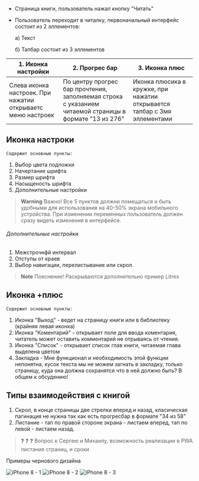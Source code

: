 - Страница книги, пользователь нажал кнопку "Читать" 
- Пользователь переходит в читалку, первоначальный интерфейс состоит из 2 эллементов: 

  а) Текст
  
  б) Тапбар  состоит из 3 эллементов
  
| 1. Иконка настройки | 2. Прогрес бар | 3. Иконка плюс |
| ---- | ---- | ---- |
| Слева иконка настроек. При нажатии открываетс меню настроек | По центру прогрес бар прочтения, заполняемая строка с указанием читаемой страницы в формате "13 из 276" | Иконка плюсика в кружке, при нажатии открывается тапбар с 3мя эллементами  |


##  Иконка настроки
    Содержит основные пункты:
1. Выбор цвета подложки
2. Начертание шрифта
3. Размер шрифта
4. Насыщеность шрифта
5. Дополнительные настройки 

> **Warning** 
> Важно!  Все 5 пунктов должни помещаться и быть удобными для использования на 40-50% экрана мобильного устройства.  При изменении переменных пользователь должен сразу видеть изменения в интерфейсе. 
      
###### Дополнительные настройки
1. Межстрочнфй интервал
2. Отступы от краев
3. Выбор навигации, перелистывание или скрол.

>  **Note**
> Пояснение!  Раскрываются дополнительно пример Litres



##  Иконка +плюс
    Содержит основные пункты:
1. Иконка "Выход" - ведет на страницу книги или в библиотеку (крайняя левая иконка)
2. Иконка "Коментарий" - открывает поле для ввода коментария, читатель может оставить комментарий не отрываясь от чтения. 
3. Иконка "Список" - открывает список глав книги, читаемая глава выделена цветом
4. Закладка - Мне функционал и необходимость этой функции непонятна, кусок текста мы не можем загнать в закладку, только страницу, куда она должна сохранятся что в ней должно быть? В общем к обсудению! 




## Типы взаимодействия с книгой
1. Скрол, в конце страницы две стрелки вперед и назад, класическая пагинация не нужна так как есть прогресбар в формате "34 из 58"  
2. Листание - тап по правой стороне экрана - листаем вперед, тап по левой - листаем назад.
> :question: :question: :question: Вопрос к Сергею и Михаилу, возможность реализации в PWA листания страниц, и сроки




Примеры чернового дизайна

![iPhone 8 - 1](https://user-images.githubusercontent.com/123976632/215584041-cfb1035a-973d-45a4-96d5-6410fa9fadba.jpg)
![iPhone 8 - 2](https://user-images.githubusercontent.com/123976632/215584156-640c1bad-0c8b-4563-9bc1-1bcc16cfe9d7.jpg)
![iPhone 8 - 3](https://user-images.githubusercontent.com/123976632/215584179-d9f85b26-ff0d-4a63-8a51-06ed8a6384d5.jpg)

